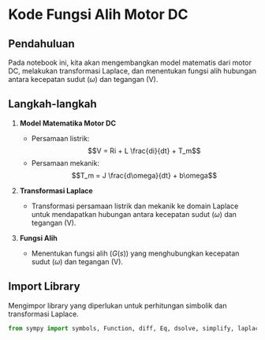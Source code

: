 # Kode Fungsi Alih Motor DC

## Pendahuluan
Pada notebook ini, kita akan mengembangkan model matematis dari motor DC, melakukan transformasi Laplace, dan menentukan fungsi alih hubungan antara kecepatan sudut ($\omega$) dan tegangan (V).

## Langkah-langkah
1. **Model Matematika Motor DC**
    - Persamaan listrik: 
      $$V = Ri + L \frac{di}{dt} + T_m$$
    - Persamaan mekanik: 
      $$T_m = J \frac{d\omega}{dt} + b\omega$$

2. **Transformasi Laplace**
    - Transformasi persamaan listrik dan mekanik ke domain Laplace untuk mendapatkan hubungan antara kecepatan sudut ($\omega$) dan tegangan (V).

3. **Fungsi Alih**
    - Menentukan fungsi alih ($G(s)$) yang menghubungkan kecepatan sudut ($\omega$) dan tegangan (V).

## Import Library
Mengimpor library yang diperlukan untuk perhitungan simbolik dan transformasi Laplace.
```python
from sympy import symbols, Function, diff, Eq, dsolve, simplify, laplace_transform
